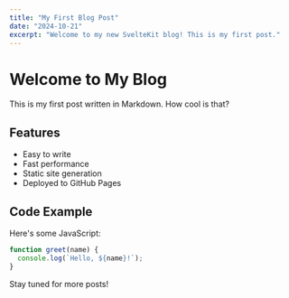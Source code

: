 ```yaml
---
title: "My First Blog Post"
date: "2024-10-21"
excerpt: "Welcome to my new SvelteKit blog! This is my first post."
---
```


# Welcome to My Blog

This is my first post written in Markdown. How cool is that?

## Features

- Easy to write
- Fast performance
- Static site generation
- Deployed to GitHub Pages

## Code Example

Here's some JavaScript:
```javascript
function greet(name) {
  console.log(`Hello, ${name}!`);
}
```

Stay tuned for more posts!
